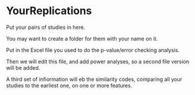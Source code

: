 # YourReplications
Put your pairs of studies in here. 

You may want to create a folder for them with your name on it.

Put in the Excel file you used to do the p-value/error checking analysis.

Then we will edit this file, and add power analyses, so a second file version will be added.

A third set of infiormation will eb the similarity codes, comparing all your studies to the earliest one, on one or more features.

